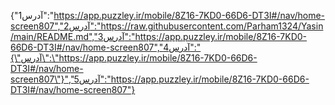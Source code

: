
{"آدرس1":"https://app.puzzley.ir/mobile/8Z16-7KD0-66D6-DT3I#/nav/home-screen807","آدرس2":"https://raw.githubusercontent.com/Parham1324/Yasin/main/README.md","آدرس3":"https://app.puzzley.ir/mobile/8Z16-7KD0-66D6-DT3I#/nav/home-screen807","آدرس4":"{\"آدرس\":\"https://app.puzzley.ir/mobile/8Z16-7KD0-66D6-DT3I#/nav/home-screen807\"}","آدرس5":"https://app.puzzley.ir/mobile/8Z16-7KD0-66D6-DT3I#/nav/home-screen807"}
